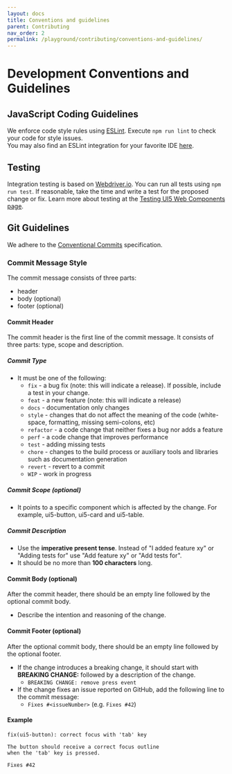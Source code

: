 ```yaml
---
layout: docs
title: Conventions and guidelines
parent: Contributing
nav_order: 2
permalink: /playground/contributing/conventions-and-guidelines/
---
```


# Development Conventions and Guidelines
## JavaScript Coding Guidelines
We enforce code style rules using [ESLint](https://eslint.org). Execute `npm run lint` to check your code for style issues.  
You may also find an ESLint integration for your favorite IDE [here](https://eslint.org/docs/user-guide/integrations).

## Testing
Integration testing is based on [Webdriver.io](https://webdriver.io/). You can run all tests using `npm run test`.
If reasonable, take the time and write a test for the proposed change or fix. Learn more about testing at the [Testing UI5 Web Components page](https://github.com/SAP/ui5-webcomponents/blob/main/docs/5-development/04-testing-UI5-Web-Components.md).

## Git Guidelines

We adhere to the [Conventional Commits](https://conventionalcommits.org) specification.

### Commit Message Style
The commit message consists of three parts:
- header
- body (optional)
- footer (optional)

#### Commit Header
The commit header is the first line of the commit message. It consists of three parts: type, scope and description.

##### Commit Type
- It must be one of the following:
    + `fix` - a bug fix (note: this will indicate a release). If possible, include a test in your change.
    + `feat` - a new feature (note: this will indicate a release)
    + `docs` - documentation only changes
    + `style` - changes that do not affect the meaning of the code (white-space, formatting, missing semi-colons, etc)
    + `refactor` - a code change that neither fixes a bug nor adds a feature
    + `perf` - a code change that improves performance
    + `test` - adding missing tests
    + `chore` - changes to the build process or auxiliary tools and libraries such as documentation generation
    + `revert` - revert to a commit
    + `WIP` - work in progress

##### Commit Scope (optional)
- It points to a specific component which is affected by the change. For example, ui5-button, ui5-card and ui5-table.

##### Commit Description
- Use the **imperative present tense**. Instead of "I added feature xy" or "Adding tests for" use "Add feature xy" or "Add tests for".
- It should be no more than **100 characters** long.


#### Commit Body (optional)
After the commit header, there should be an empty line followed by the optional commit body.
- Describe the intention and reasoning of the change.

#### Commit Footer (optional)
After the optional commit body, there should be an empty line followed by the optional footer.
- If the change introduces a breaking change, it should start with **BREAKING CHANGE:** followed by a description of the change.
    + `BREAKING CHANGE: remove press event`
- If the change fixes an issue reported on GitHub, add the following line to the commit message:
    + `Fixes #<issueNumber>` (e.g. `Fixes #42`)

#### Example
```
fix(ui5-button): correct focus with 'tab' key

The button should receive a correct focus outline
when the 'tab' key is pressed.

Fixes #42
```

